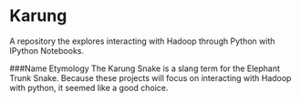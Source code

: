 Karung
======

A repository the explores interacting with Hadoop through Python with IPython Notebooks. 

###Name Etymology 
The Karung Snake is a slang term for the Elephant Trunk Snake. Because these projects will focus on interacting with Hadoop with python, it seemed like a good choice.
